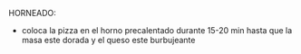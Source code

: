




HORNEADO:
- coloca la pizza en el horno precalentado durante 15-20 min hasta que la masa este dorada y el queso este burbujeante